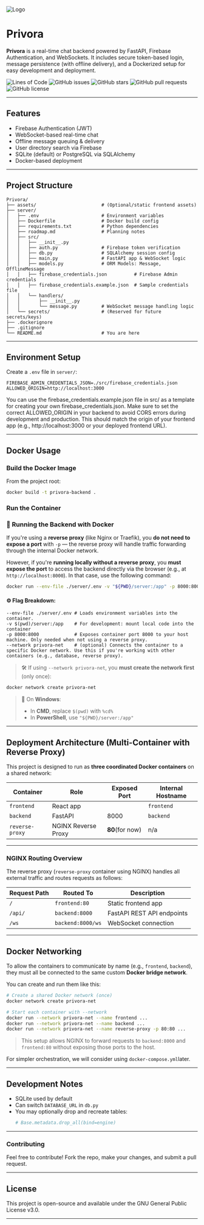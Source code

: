 ![Logo](assets/logo.png)

#  Privora

**Privora** is a real-time chat backend powered by FastAPI, Firebase Authentication, and WebSockets. It includes secure token-based login, message persistence (with offline delivery), and a Dockerized setup for easy development and deployment.

![Lines of Code](https://img.shields.io/badge/lines_of_code-525-brightgreen)
![GitHub issues](https://img.shields.io/github/issues/med1001/Privora)
![GitHub stars](https://img.shields.io/github/stars/med1001/Privora)
![GitHub pull requests](https://img.shields.io/github/issues-pr/med1001/Privora)
![GitHub license](https://img.shields.io/github/license/med1001/Privora)

---

##  Features

-  Firebase Authentication (JWT)
-  WebSocket-based real-time chat
-  Offline message queuing & delivery
-  User directory search via Firebase
-  SQLite (default) or PostgreSQL via SQLAlchemy
-  Docker-based deployment

---

##  Project Structure

```
Privora/
├── assets/                        # (Optional/static frontend assets)
├── server/
│   ├── .env                       # Environment variables
│   ├── Dockerfile                 # Docker build config
│   ├── requirements.txt           # Python dependencies
│   ├── roadmap.md                 # Planning notes
│   ├── src/
│   │   ├── __init__.py
│   │   ├── auth.py                # Firebase token verification
│   │   ├── db.py                  # SQLAlchemy session config
│   │   ├── main.py                # FastAPI app & WebSocket logic
│   │   ├── models.py              # ORM Models: Message, OfflineMessage
│   │   ├── firebase_credentials.json          # Firebase Admin credentials
│   │   ├── firebase_credentials.example.json  # Sample credentials file
│   │   └── handlers/
│   │       ├── __init__.py
│   │       └── message.py         # WebSocket message handling logic
│   └── secrets/                   # (Reserved for future secrets/keys)
├── .dockerignore
├── .gitignore
└── README.md                      # You are here
```

---

##  Environment Setup

Create a `.env` file in `server/`:

```env
FIREBASE_ADMIN_CREDENTIALS_JSON=./src/firebase_credentials.json
ALLOWED_ORIGIN=http://localhost:3000
```

You can use the firebase_credentials.example.json file in src/ as a template for creating your own firebase_credentials.json.
Make sure to set the correct ALLOWED_ORIGIN in your backend to avoid CORS errors during development and production. This should match the origin of your frontend app (e.g., http://localhost:3000 or your deployed frontend URL).

---

##  Docker Usage

###  Build the Docker Image

From the project root:

```bash
docker build -t privora-backend .
```

###  Run the Container

### 🐳 Running the Backend with Docker

If you're using a **reverse proxy** (like Nginx or Traefik), you **do not need to expose a port** with `-p` — the reverse proxy will handle traffic forwarding through the internal Docker network.

However, if you're **running locally without a reverse proxy**, you **must expose the port** to access the backend directly via the browser (e.g., at `http://localhost:8000`). In that case, use the following command:

```bash
docker run --env-file ./server/.env -v "${PWD}/server:/app" -p 8000:8000 privora-backend
```

#### ⚙️ Flag Breakdown:

```
--env-file ./server/.env # Loads environment variables into the container.
-v $(pwd)/server:/app    # For development: mount local code into the container
-p 8000:8000             # Exposes container port 8000 to your host machine. Only needed when not using a reverse proxy.
--network privora-net    # (optional) Connects the container to a specific Docker network. Use this if you're working with other containers (e.g., database, reverse proxy).
```

> 🛠️ If using `--network privora-net`, you **must create the network first** (only once):

```bash
docker network create privora-net
```

> 📌 On **Windows**:
> - In **CMD**, replace `$(pwd)` with `%cd%`
> - In **PowerShell**, use `"${PWD}/server:/app"`

---


##  Deployment Architecture (Multi-Container with Reverse Proxy)

This project is designed to run as **three coordinated Docker containers** on a shared network:

| Container        | Role                     | Exposed Port  | Internal Hostname  |
|------------------|--------------------------|---------------|--------------------|
| `frontend`       | React app                |               |  `frontend`        |
| `backend`        | FastAPI                  | 8000          |   `backend`        |
| `reverse-proxy`  | NGINX Reverse Proxy      |**80**(for now)| n/a                |

---

###   NGINX Routing Overview

The reverse proxy (`reverse-proxy` container using NGINX) handles all external traffic and routes requests as follows:

| Request Path    | Routed To      | Description                |
|-----------------|----------------|----------------------------|
| `/`             | `frontend:80`  | Static frontend app        |
| `/api/`         | `backend:8000` | FastAPI REST API endpoints |
| `/ws`           | `backend:8000/ws` | WebSocket connection   |

---

##  Docker Networking

To allow the containers to communicate by name (e.g., `frontend`, `backend`), they must all be connected to the same custom **Docker bridge network**.

You can create and run them like this:

```bash
# Create a shared Docker network (once)
docker network create privora-net

# Start each container with --network
docker run --network privora-net --name frontend ...
docker run --network privora-net --name backend ...
docker run --network privora-net --name reverse-proxy -p 80:80 ...
```

> This setup allows NGINX to forward requests to `backend:8000` and `frontend:80` without exposing those ports to the host.

For simpler orchestration, we will consider using `docker-compose.yml`later.

---

##  Development Notes

- SQLite used by default
- Can switch `DATABASE_URL` in `db.py`
- You may optionally drop and recreate tables:
  ```python
  # Base.metadata.drop_all(bind=engine)
  ```

---

### **Contributing**
Feel free to contribute! Fork the repo, make your changes, and submit a pull request.

---

##  License

This project is open-source and available under the GNU General Public License v3.0.

---


